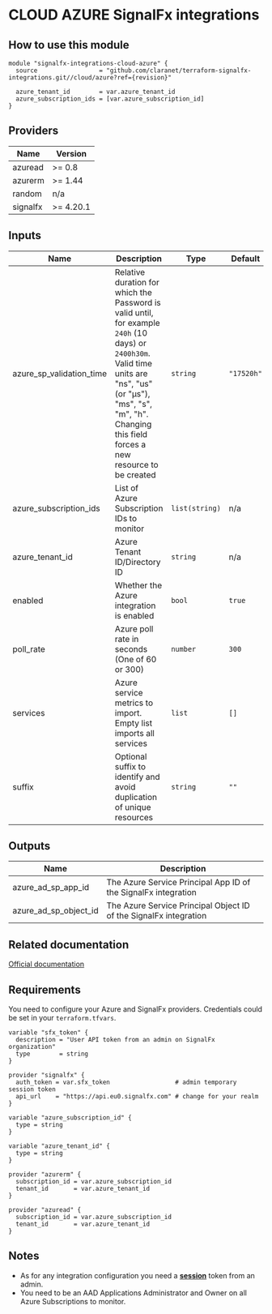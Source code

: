 # CLOUD AZURE SignalFx integrations

## How to use this module

```hcl
module "signalfx-integrations-cloud-azure" {
  source                 = "github.com/claranet/terraform-signalfx-integrations.git//cloud/azure?ref={revision}"

  azure_tenant_id        = var.azure_tenant_id
  azure_subscription_ids = [var.azure_subscription_id]
}

```

## Providers

| Name | Version |
|------|---------|
| azuread | >= 0.8 |
| azurerm | >= 1.44 |
| random | n/a |
| signalfx | >= 4.20.1 |

## Inputs

| Name | Description | Type | Default | Required |
|------|-------------|------|---------|:-----:|
| azure\_sp\_validation\_time | Relative duration for which the Password is valid until, for example `240h` (10 days) or `2400h30m`. Valid time units are "ns", "us" (or "µs"), "ms", "s", "m", "h".   Changing this field forces a new resource to be created | `string` | `"17520h"` | no |
| azure\_subscription\_ids | List of Azure Subscription IDs to monitor | `list(string)` | n/a | yes |
| azure\_tenant\_id | Azure Tenant ID/Directory ID | `string` | n/a | yes |
| enabled | Whether the Azure integration is enabled | `bool` | `true` | no |
| poll\_rate | Azure poll rate in seconds (One of 60 or 300) | `number` | `300` | no |
| services | Azure service metrics to import. Empty list imports all services | `list` | `[]` | no |
| suffix | Optional suffix to identify and avoid duplication of unique resources | `string` | `""` | no |

## Outputs

| Name | Description |
|------|-------------|
| azure\_ad\_sp\_app\_id | The Azure Service Principal App ID of the SignalFx integration |
| azure\_ad\_sp\_object\_id | The Azure Service Principal Object ID of the SignalFx integration |

## Related documentation

[Official documentation](https://docs.signalfx.com/en/latest/integrations/azure-info.html#connect-to-microsoft-azure)

## Requirements

You need to configure your Azure and SignalFx providers.
Credentials could be set in your `terraform.tfvars`.

```
variable "sfx_token" {
  description = "User API token from an admin on SignalFx organization"
  type        = string
}

provider "signalfx" {
  auth_token = var.sfx_token                  # admin temporary session token
  api_url    = "https://api.eu0.signalfx.com" # change for your realm
}

variable "azure_subscription_id" {
  type = string
}

variable "azure_tenant_id" {
  type = string
}

provider "azurerm" {
  subscription_id = var.azure_subscription_id
  tenant_id       = var.azure_tenant_id
}

provider "azuread" {
  subscription_id = var.azure_subscription_id
  tenant_id       = var.azure_tenant_id
}

```

## Notes

* As for any integration configuration you need a [**session**](https://docs.signalfx.com/en/latest/admin-guide/tokens.html#user-api-access-tokens) token from an admin.
* You need to be an AAD Applications Administrator and Owner on all Azure Subscriptions to monitor.


